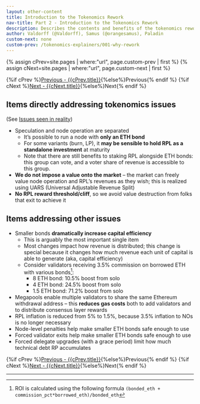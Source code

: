 ```yaml
---
layout: other-content
title: Introduction to the Tokenomics Rework
nav-title: Part 2 - Introduction to the Tokenomics Rework
description: Describes the contents and benefits of the tokenomics rework at a high level in comparison to the original tokenomics. 
author: Valdorff (@Valdorff), Samus (@orangesamus), Paladin
custom-next: none
custom-prev: /tokenomics-explainers/001-why-rework
---
```


{% assign cPrev=site.pages | where:"url", page.custom-prev | first %}
{% assign cNext=site.pages | where:"url", page.custom-next | first %}

<div class="prev-next-container">
{%if cPrev %}<a href="{{cPrev.url}}">Previous - {{cPrev.title}}</a>{%else%}<span>Previous</span>{% endif %}
{%if cNext %}<a href="{{cNext.url}}">Next - {{cNext.title}}</a>{%else%}<span>Next</span>{% endif %}
</div>

## Items directly addressing tokenomics issues

(See [Issues seen in reality](/tokenomics-explainers/001-why-rework#issues-seen-in-reality))

* Speculation and node operation are separated
    * It’s possible to run a node with **only an ETH bond**
    * For some variants (burn, LP), it **may be sensible to hold RPL as a standalone investment** at maturity
    * Note that there are still benefits to staking RPL alongside ETH bonds: this group can vote, and a voter share of revenue is accessible to this group.
* **We do not impose a value onto the market** – the market can freely value node operation and RPL’s revenues as they wish; this is realized using UARS (Universal Adjustable Revenue Split)
* **No RPL reward threshold/cliff**, so we avoid value destruction from folks that exit to achieve it


## Items addressing other issues
* Smaller bonds **dramatically increase capital efficiency**
    * This is arguably the most important single item
    * Most changes impact how revenue is distributed; this change is special because it changes how much revenue each unit of capital is able to generate (aka, capital efficiency)
    * Consider validators receiving 3.5% commission on borrowed ETH with various bonds[^1]:
        * 8 ETH bond: 10.5% boost from solo
        * 4 ETH bond: 24.5% boost from solo
        * 1.5 ETH bond: 71.2% boost from solo
* Megapools enable multiple validators to share the same Ethereum withdrawal address – this **reduces gas costs** both to add validators and to distribute consensus layer rewards
* RPL inflation is reduced from 5% to 1.5%, because 3.5% inflation to NOs is no longer necessary
* Node-level penalties help make smaller ETH bonds safe enough to use
* Forced validator exits help make smaller ETH bonds safe enough to use
* Forced delegate upgrades (with a grace period) limit how much technical debt RP accumulates

<div class="prev-next-container">
{%if cPrev %}<a href="{{cPrev.url}}">Previous - {{cPrev.title}}</a>{%else%}<span>Previous</span>{% endif %}
{%if cNext %}<a href="{{cNext.url}}">Next - {{cNext.title}}</a>{%else%}<span>Next</span>{% endif %}
</div>

---

[^1]: ROI is calculated using the following formula `(bonded_eth + commission_pct*borrowed_eth)/bonded_eth` 